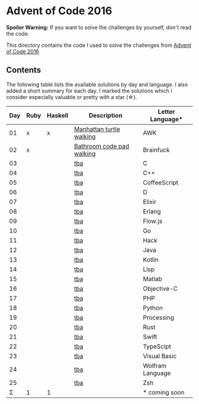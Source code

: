 Advent of Code 2016
===================

**Spoiler Warning:** If you want to solve the challenges by yourself, don't read the code.

This directory contains the code I used to solve the challenges from [Advent of Code 2016](http://adventofcode.com/2016)

Contents
--------

The following table lists the available solutions by day and language. I also
added a short summary for each day. I marked the solutions which I consider
especially valuable or pretty with a star (☆).

Day | Ruby | Haskell | Description                                                       | Letter Language*
----|------|---------|-------------------------------------------------------------------|-----------------
01  |  x   |    x    | [Manhattan turtle walking](http://adventofcode.com/2016/day/1)    | AWK
02  |  x   |         | [Bathroom code pad walking](http://adventofcode.com/2016/day/2)   | Brainfuck
03  |      |         | [tba](http://adventofcode.com/2016/day/3)                         | C
04  |      |         | [tba](http://adventofcode.com/2016/day/4)                         | C++
05  |      |         | [tba](http://adventofcode.com/2016/day/5)                         | CoffeeScript
06  |      |         | [tba](http://adventofcode.com/2016/day/6)                         | D
07  |      |         | [tba](http://adventofcode.com/2016/day/7)                         | Elixir
08  |      |         | [tba](http://adventofcode.com/2016/day/8)                         | Erlang
09  |      |         | [tba](http://adventofcode.com/2016/day/9)                         | Flow.js
10  |      |         | [tba](http://adventofcode.com/2016/day/10)                        | Go
11  |      |         | [tba](http://adventofcode.com/2016/day/11)                        | Hack
12  |      |         | [tba](http://adventofcode.com/2016/day/12)                        | Java
13  |      |         | [tba](http://adventofcode.com/2016/day/13)                        | Kotlin
14  |      |         | [tba](http://adventofcode.com/2016/day/14)                        | Lisp
15  |      |         | [tba](http://adventofcode.com/2016/day/15)                        | Matlab
16  |      |         | [tba](http://adventofcode.com/2016/day/16)                        | Objective-C
17  |      |         | [tba](http://adventofcode.com/2016/day/17)                        | PHP
18  |      |         | [tba](http://adventofcode.com/2016/day/18)                        | Python
19  |      |         | [tba](http://adventofcode.com/2016/day/19)                        | Processing
20  |      |         | [tba](http://adventofcode.com/2016/day/20)                        | Rust
21  |      |         | [tba](http://adventofcode.com/2016/day/21)                        | Swift
22  |      |         | [tba](http://adventofcode.com/2016/day/22)                        | TypeScipt
23  |      |         | [tba](http://adventofcode.com/2016/day/23)                        | Visual Basic
24  |      |         | [tba](http://adventofcode.com/2016/day/24)                        | Wolfram Language
25  |      |         | [tba](http://adventofcode.com/2016/day/25)                        | Zsh
Σ   |  1   |    1    |                                                                   | * coming soon
